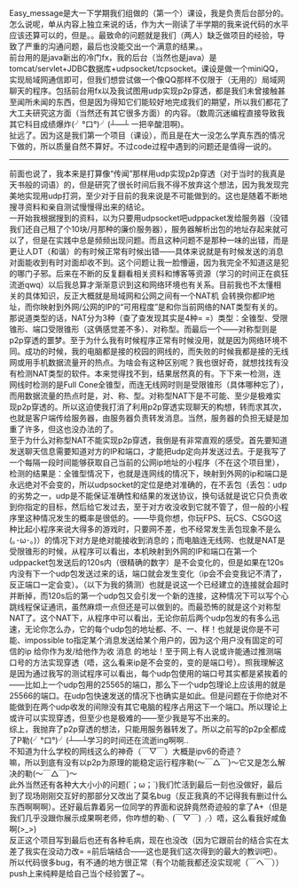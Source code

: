Easy_message是大一下学期我们组做的（第一个）课设，我是负责后台部分的。<br>
怎么说呢，单从内容上独立来说的话，作为大一刚读了半学期的我来说代码的水平应该还算可以的，但是。。最致命的问题就是我们（两人）缺乏做项目的经验，导致了严重的沟通问题，最后也没能交出一个满意的结果。。<br>
前台用的是java新出的冷门fx，我的后台（当然也是java）是tomcat/servlet+JDBC数据库+udpsocket/tcpsocket。课设是做一个miniQQ，实现局域网通信即可，但我们想尝试做一个像QQ那样不仅限于（无用的）局域网聊天的程序。包括前台用fx以及我试图用udp实现p2p穿透，都是我们未曾接触甚至闻所未闻的东西，但是因为得知它们能较好地完成我们的期望，所以我们都花了大工夫研究这方面（当然还有其它很多方面）的内容。（数周沉迷编程直接导致我其它科目成绩爆炸(╯°口°)╯(┴—┴ 一把辛酸泪啊)。<br>
扯远了。因为这是我们第一个项目（课设），而且是在大一没怎么学真东西的情况下做的，所以质量自然不算好。不过code过程中遇到的问题还是值得一说的。<br>
****
前面也说了，我本来是打算像“传闻”那样用udp实现p2p穿透（对于当时的我真是天书般的词语）的，但是研究了很长时间后我不得不放弃这个想法，因为我发现完美地实现用udp打洞，至少对于目前的我来说是不可能做到的。这也是随着不断地搜寻资料和亲自测试慢慢得出来的结论。<br>
一开始我根据搜到的资料，以为只要用udpsocket吧udppacket发给服务器（没错我们还自己租了个10块/月那种的廉价服务器），服务器解析出包的地址存起来就可以了，但是在实践中总是频频出现问题。而且这种问题不是那种一味的出错，而是更让人DT（和谐）的有时候正常有时候出错——具体来说就是有时候发送的消息对面能收到有时对面却收不到。这个问题让我一脸懵逼，因为我完全不知道这是犯的哪门子邪。后来在不断的反复翻看相关资料和博客等资源（学习的时间正在疯狂流逝qwq）以后我总算才渐渐意识到这和网络环境也有关系。目前我也不太懂相关的具体知识，反正大概就是局域网和公网之间有一个NAT机 会转换你都IP地址，而你映射到外网/公网的IP的“可用程度”是和你当前网络的NAT类型有关的。那说道类型的话，NAT分为3种（查了查发现其实是4种= =）类型：全锥型、受限锥形、端口受限锥形（这俩感觉差不多）、对称型。而最后一个——对称型则是p2p穿透的噩梦。至于为什么我有时候程序正常有时候没用，就是因为网络环境不同。成功的时候，我的电脑都是接的校园的网线的，而失败的时候我都是接的无线网或用手机数据流量开的热点。为啥会有这种区别呢？我也很好奇，就想找找有没有检测NAT类型的软件。本来觉得找不到，结果居然真的有。下下来一检测，连网线时检测的是Full Cone全锥型，而连无线网时则是受限锥形（具体哪种忘了），而用数据流量的热点时是，对、称、型。对称型NAT下是不可能、至少是极难实现p2p穿透的。所以这迫使我打消了利用p2p穿透实现聊天的构想，转而求其次，也就是客户端传给服务器，由服务器负责转发消息。当然，服务器的负担无疑是加重了许多，但这也没办法的了。<br>
至于为什么对称型NAT不能实现p2p穿透，我倒是有非常直观的感受。首先要知道发送聊天信息需要知道对方的IP和端口，才能把udp定向并发送过去。于是我写了一个每隔一段时间能够获取自己当前的公网ip地址的小程序（不在这个项目里），检测的结果是：全锥型情况下，也就是连网线的情况下，映射到外网的ip和端口是永远绝对不会变的，所以udpsocket的定位是绝对准确的，在不丢包（丢包：udp的劣势之一，udp是不能保证准确性和结果的发送协议，换句话就是说它只负责收到你指定的目标，然后给它发过去，至于对方收没收到它就不管了，但一般的小程序里这种情况发生的概率是很低的。——毕竟你想，你玩FPS、玩CS、CSGO这种比起小程序来说大得多的游戏时，只要网不差，也不经常发生丢包现象不是么(｡･ω･｡)）的情况下对方是绝对能接收到消息的；而电脑连无线网、也就是NAT是受限锥形的时候，从程序可以看出，本机映射到外网的IP和端口在第一个udppacket包发送后的120s内（很精确的数字）是不会变化的，但是如果在120s内没有下一个udp包发送过来的话，端口就会发生变化（ip会不会变我记不清了，反正端口一定会变）。（以下为我的猜测）也就是说这一个已经建立的连接就会超时并断掉，而120s后的第一个udp包又会引发一个新的连接，这种情况下可以写个心跳线程保证通讯，虽然麻烦一点但还是可以做到的。而最恐怖的就是这个对称型NAT了。这个NAT下，从程序中可以看出，无论你前后两个udp包发的有多么迅速，无论你怎么办，它的每个udp包的地址都、不、一、样！也就是说你是不可能、impossible to指定某个消息发送给某个用户的，因为这个用户没有固定的可信的ip 给你作为发/给他作为收 消息  的地址！至于网上有人说或许能通过推测端口号的方法实现穿透（唔，这么看来ip是不会变的，变的是端口号）。照我理解这是因为通过我写的测试程序可以看出，每个udp包使用的端口号其实都是紧挨着的——比如上一个udp包用的25565的端口，那么下一个udp包理论上应该用的就是25566的端口。在udp包快速发送的情况下也确实是如此。但是问题在于你绝对不能做到在两个udp收发的间隙没有其它电脑的程序占用这下一个端口。所以理论上或许可以实现穿透，但至少也是极难的——至少我是写不出来的。<br>
综上，我抛弃了p2p穿透的想法，只能用服务器转发了。所以之前写的p2p全都成了P勒(╯°口°)╯(┴—┴学习的时间还在流逝ing啊啊..<br>
不知道为什么学校的网线这么的神奇（￣▽￣）大概是ipv6的奇迹？<br>
嘛，所以到底有没有以p2p为原理的能稳定运行程序勒(〜￣△￣)〜它又是怎么解决的勒(〜￣△￣)〜<br>
此外当然还有各种大大小小的问题(´；ω；\`)我们忙活到最后一刻也没做好，最后到了现场刚刚交互好的那部分又改出了莫名bug（反正我真的不记得我有删过什么东西啊啊啊）。还好最后靠着另一位同学的界面和说辞竟然奇迹般的拿了A+（但是我们几乎没跟你展示成果啊老师，你咋想的勒╮(￣▽￣)╭）唔，这么看我好咸鱼啊(>\_>)<br>
反正这个项目写到最后也还有各种毛病，现在也没改（因为它跟前台的结合实在太差了我实在没动力改= =前后端结合——这也是我们这次得到的最大的教训吧）。所以代码很多bug，有不通的地方很正常（有个功能我都还没实现呢（￣へ￣））push上来纯粹是给自己当个经验罢了~。<br>
